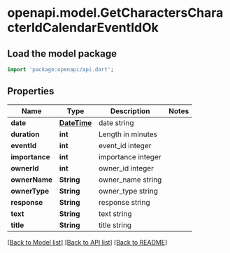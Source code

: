 # openapi.model.GetCharactersCharacterIdCalendarEventIdOk

## Load the model package
```dart
import 'package:openapi/api.dart';
```

## Properties
Name | Type | Description | Notes
------------ | ------------- | ------------- | -------------
**date** | [**DateTime**](DateTime.md) | date string | 
**duration** | **int** | Length in minutes | 
**eventId** | **int** | event_id integer | 
**importance** | **int** | importance integer | 
**ownerId** | **int** | owner_id integer | 
**ownerName** | **String** | owner_name string | 
**ownerType** | **String** | owner_type string | 
**response** | **String** | response string | 
**text** | **String** | text string | 
**title** | **String** | title string | 

[[Back to Model list]](../README.md#documentation-for-models) [[Back to API list]](../README.md#documentation-for-api-endpoints) [[Back to README]](../README.md)


